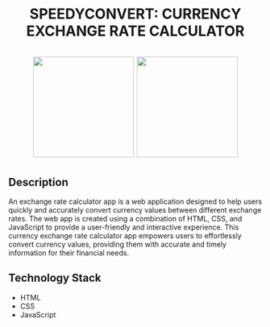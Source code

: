  <div id="header" align="center">
  <h1> SPEEDYCONVERT: CURRENCY EXCHANGE RATE CALCULATOR
    <br><br>
   <img src="https://media.giphy.com/media/qgQUggAC3Pfv687qPC/giphy.gif" width="200"/>
   <img src="https://media.giphy.com/media/8cfGoOsdm3P6yxohRh/giphy.gif", width="200"/>
  </h1>
</div>


<h2> Description </h2>
 
An exchange rate calculator app is a web application designed to help users quickly and accurately convert currency values between different exchange rates. 
The web app is created using a combination of HTML, CSS, and JavaScript to provide a user-friendly and interactive experience. This currency exchange rate calculator app empowers users to effortlessly convert currency values, providing them with accurate and timely information for their financial needs.

<h2> Technology Stack</h2>
<ul>
  <li>HTML</li>
  <li>CSS</li>
  <li>JavaScript</li>
</ul>
